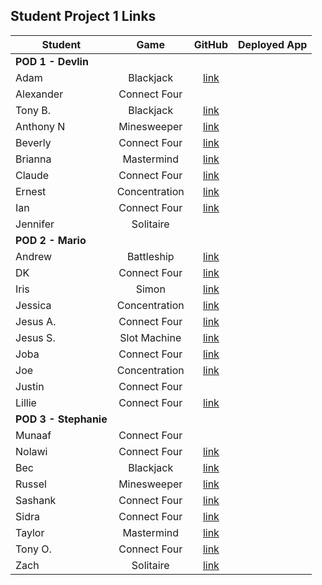 ## Student Project 1 Links

| Student | Game | GitHub | Deployed App |
|---|:---:|:---:|:---:|
| **POD 1 - Devlin** |  |  |  |
| Adam | Blackjack | [link](https://github.com/adamascencio/Blackjack) |  |
| Alexander | Connect Four |  |  |
| Tony B. | Blackjack | [link](https://github.com/anthonybrockett/blackjack-project-1) |  |
| Anthony N | Minesweeper | [link](https://github.com/abpandanguyen/Minesweeper-Project1) |  |
| Beverly | Connect Four | [link](https://github.com/bevcook126/connect4project) |  |
| Brianna | Mastermind | [link](https://github.com/heyjudesmom/Mastermind) |  |
| Claude | Connect Four | [link](https://github.com/claudecabalquinto/connect-4) |  |
| Ernest | Concentration | [link](https://github.com/loex345/Concentration) |  |
| Ian | Connect Four | [link](https://github.com/ianchan3/Connect-Four) |  |
| Jennifer | Solitaire |  |  |
| **POD 2 - Mario** |  |  |  |
| Andrew | Battleship | [link](https://github.com/Andrewbui389/BattleShip) |  |
| DK | Connect Four | [link](https://github.com/Dandd6541/Connect-4) |  |
| Iris | Simon | [link](https://github.com/iris-personal/Simon) |  |
| Jessica | Concentration | [link](https://github.com/jessmucklow/MemoryGame) |  |
| Jesus A. | Connect Four | [link](https://github.com/aaguilarvf39/Connect-Four) |  |
| Jesus S. | Slot Machine | [link](https://github.com/jesusi3/slots) |  |
| Joba | Connect Four | [link](https://github.com/jobaa11/connect-4-project-1) |  |
| Joe | Concentration | [link](https://github.com/JoeyGrimes/Memory) |  |
| Justin | Connect Four |  |  |
| Lillie | Connect Four | [link](https://github.com/lilliesheely/Connect4) |  |
| **POD 3 - Stephanie** |  |  |  |
| Munaaf | Connect Four |  |  |
| Nolawi | Connect Four | [link](https://github.com/noliw/Connect-4) |  |
| Bec | Blackjack | [link](https://github.com/becp12/Blackjack) |  |
| Russel | Minesweeper | [link](https://github.com/russellasagna/Minesweeper) |  |
| Sashank | Connect Four | [link](https://github.com/sashankrayapudi/connect-four) |  |
| Sidra | Connect Four | [link](https://github.com/SidrAkhtar/connect-4) |  |
| Taylor | Mastermind | [link](https://github.com/tnwatts/MasterMindFlayer) |  |
| Tony O. | Connect Four | [link](https://github.com/parseRock/connect-four) |  |
| Zach | Solitaire | [link](https://github.com/zseever/solitaire) |  |
